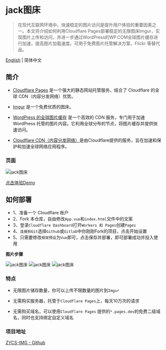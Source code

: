 # jack图床

> 在现代互联网环境中，快速稳定的图片访问是提升用户体验的重要因素之一。本文将介绍如何利用Cloudflare Pages部署稳定的无限图床Imgur，实现图片上传和访问，并进一步通过WordPress的WP.COM全球图片缓存进行加速，提高图片加载速度。可用于免费图片托管解决方案，Flickr 等替代品。

[English](https://github.com/uxiaohan/ZYCS-IMG) | 简体中文

## 简介

- [Cloudflare Pages](https://pages.cloudflare.com/) 是一个强大的静态网站托管服务，结合了 Cloudflare 的全球 CDN（内容分发网络）优势。

- [Imgur](https://imgur.com/) 是一个免费优质的图床。

- [WordPress 的全球图片缓存](https://01.wp.com/) 是一个高效的 CDN 服务，专门用于加速 WordPress 托管的图片内容。它利用全球分布的节点，将图片缓存并提供快速访问。

- [Cloudflare CDN（内容分发网络）](https://www.cloudflare.com/zh-cn/application-services/products/cdn/)是由Cloudflare提供的服务，旨在加速和保护和加速全球网络应用程序。

### 页面

![jack图床](https://uxiaohan.github.io/v2/2024/07/1721639712.png)

[点击体验Demo](https://wp-cdn.4ce.cn/)

## 如何部署

- 1、准备一个 Cloudflare 账户
- 2、Fork 本仓库，自由修改`App.vue`和`index.html`文件中的文案
- 3、登录`Cloudflare Dashboard`打开`Workers 和 Pages`创建`Pages`
- 4、`连接到Git`选择`Github`或`Gitlab`中你刚刚Fork的项目，点击开始设置
- 5、只需要修改`框架预设`为`Vue`即可，点击保存并部署，即可部署成功并投入使用

**图片步骤**

![jack图床](https://uxiaohan.github.io/v2/2024/07/1721640641.png)
![jack图床](https://uxiaohan.github.io/v2/2024/07/1721640649.png)
![jack图床](https://uxiaohan.github.io/v2/2024/07/1721640656.png)

### 特点

- 无限图片储存数量，你可以上传不限数量的图片到`Imgur`

- 无需购买服务器，托管于`Cloudflare Pages`上，每天10万次的请求

- 无需购买域名，可以使用`Cloudflare Pages` 提供的`*.pages.dev`的免费二级域名，同时也支持绑定自定义域名

### 项目地址

[ZYCS-IMG - Github](https://github.com/uxiaohan/ZYCS-IMG)
